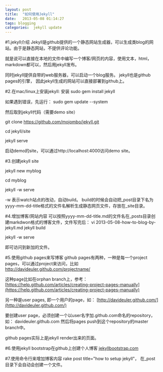 ```yaml
---
layout: post
title:  "如何使用Jekyll"
date:   2013-05-08 01:14:27
tags: blogging
categories:  jekyll update
---
```

#1.jekyll介绍
Jekyll是github提供的一个静态网站生成器，可以生成类blog的网站。由于是静态网站，不提供评论功能。

就是说可以直接在本地的文件中编写一个博客/网页的内容，使用文本，html，markdown都可以，然后用jekyll发布。

同时jekyll提供自带的web服务器，可以启动一个blog服务。
jekyll也是github pages的引擎， 因此jekyll生成的网站可以直接部署到github上。

#2.在mac/linux上安装jekyll:
安装
sudo gem install jekyll

如果遇到错误，先运行： sudo gem update --system

然后取到jekyll代码（需要demo site）

git clone https://github.com/mojombo/jekyll.git

cd jekyll/site

jekyll serve 

启动demo的site，可以通过http://localhost:4000访问demo site。

#3.创建jekyll site

jekyll new  myblog

cd myblog

jekyll -w serve


-w 表示watch站点的改动，自动build。 build的时候会自动把_post目录下名为yyyy-mm-dd-title格式的文件名解析生成静态网页文件，存放在_site目录。

#4.增加博客/网站内容
可以按照yyyy-mm-dd-title.md的文件名在_posts目录创建markdwon格式的博客文件，文件写完后：
vi 2013-05-08-how-to-blog-by-jekyll.md
jekyll build

jekyll -w serve 

即可访问到新加的文件。

#5.使用github pages来写博客
github pages有两种，一种是每一个project pages，可以通过project来访问，比如
http://davideuler.github.com/projectname/

这种page比如在orphan branch上，参考：
[https://help.github.com/articles/creating-project-pages-manually](https://help.github.com/articles/creating-project-pages-manually)

另一种是user pages, 即一个用户的page，如：
[http://davideuler.github.com/](http://davideuler.github.com/)

要创建user page，必须创建一个以user名字加.github.com命名的repository，如：
davideuler.github.com
然后将pages push到这个repository的master branch中。

github pages实际上是jekyll render出来的页面。

#6.使用jekyll bootstrap在github上创建个人博客
[jekyllbootstrap.com](http://jekyllbootstrap.com/)

#7.使用命令行来增加博客内容
rake post title="how to setup jekyll"， 在_post目录下会自动会创建一个文件。

[jekyll-gh]: https://github.com/mojombo/jekyll
[jekyll]:    http://jekyllrb.com
